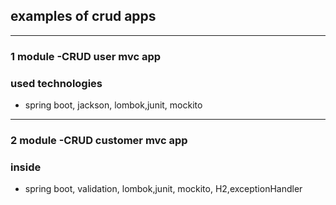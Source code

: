 ## examples of crud apps
_________

### 1 module -CRUD user mvc app

### used technologies

* spring boot, jackson, lombok,junit, mockito
_________
### 2 module -CRUD customer mvc app 
### inside

* spring boot, validation, lombok,junit, mockito, H2,exceptionHandler
